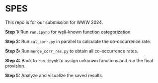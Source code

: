 # SPES
This repo is for our submission for WWW 2024.

**Step 1:** Run `run.ipynb` for well-known function categorization.

**Step 2:** Run `cal_corr.py` in parallel to calculate the co-occurrence rate.

**Step 3:** Run `merge_corr_res.py` to obtain all co-occurrence rates.

**Step 4:** Back to `run.ipynb` to assign unknown functions and run the final provision.

**Step 5:** Analyze and visualize the saved results.
